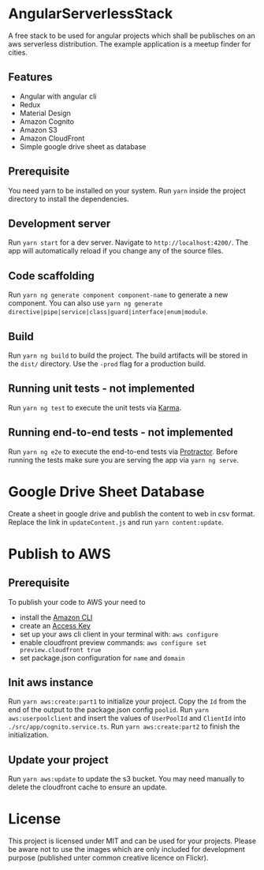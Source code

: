 # AngularServerlessStack

A free stack to be used for angular projects which shall be publisches on an aws serverless distribution. The example application is a meetup finder for cities.

## Features
- Angular with angular cli
- Redux
- Material Design
- Amazon Cognito
- Amazon S3
- Amazon CloudFront
- Simple google drive sheet as database

## Prerequisite

You need yarn to be installed on your system. Run `yarn` inside the project directory to install the dependencies.

## Development server

Run `yarn start` for a dev server. Navigate to `http://localhost:4200/`. The app will automatically reload if you change any of the source files.

## Code scaffolding

Run `yarn ng generate component component-name` to generate a new component. You can also use `yarn ng generate directive|pipe|service|class|guard|interface|enum|module`.

## Build

Run `yarn ng build` to build the project. The build artifacts will be stored in the `dist/` directory. Use the `-prod` flag for a production build.

## Running unit tests - not implemented

Run `yarn ng test` to execute the unit tests via [Karma](https://karma-runner.github.io).

## Running end-to-end tests - not implemented

Run `yarn ng e2e` to execute the end-to-end tests via [Protractor](http://www.protractortest.org/).
Before running the tests make sure you are serving the app via `yarn ng serve`.

# Google Drive Sheet Database

Create a sheet in google drive and publish the content to web in csv format. Replace the link in `updateContent.js` and run `yarn content:update`.

# Publish to AWS

## Prerequisite

To publish your code to AWS your need to 
- install the [Amazon CLI](https://aws.amazon.com/cli/)
- create an [Access Key](https://console.aws.amazon.com/iam/home?region=eu-west-1#/security_credential)
- set up your aws cli client in your terminal with: `aws configure`
- enable cloudfront preview commands: `aws configure set preview.cloudfront true`
- set package.json configuration for `name` and `domain`

## Init aws instance

Run `yarn aws:create:part1` to initialize your project. Copy the `Id` from the end of the output to the package.json config `poolid`. Run `yarn aws:userpoolclient` and insert the values of `UserPoolId` and `ClientId` into `./src/app/cognito.service.ts`. Run `yarn aws:create:part2` to finish the initialization.

## Update your project

Run `yarn aws:update` to update the s3 bucket. You may need manually to delete the cloudfront cache to ensure an update.

# License
This project is licensed under MIT and can be used for your projects. Please be aware not to use the images which are only included for development purpose (published unter common creative licence on Flickr).